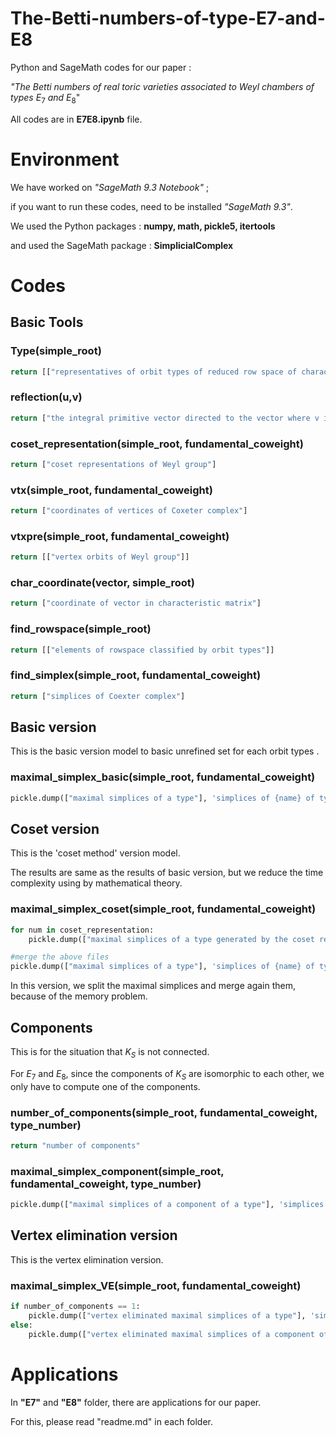# The-Betti-numbers-of-type-E7-and-E8

Python and SageMath codes for our paper :

_"The Betti numbers of real toric varieties associated to Weyl chambers of types_ $E_{7}$ _and_ $E_{8}$"

All codes are in __E7E8.ipynb__ file.

# Environment

We have worked on _"SageMath 9.3 Notebook"_ ; 

if you want to run these codes, need to be installed _"SageMath 9.3"_.

We used the Python packages : __numpy, math, pickle5, itertools__

and used the SageMath package : __SimplicialComplex__

# Codes

## Basic Tools

### Type(simple_root)

```python
return [["representatives of orbit types of reduced row space of characteristic matrix"], ["number of orbit types"]]
```


### reflection(u,v)

```python
return ["the integral primitive vector directed to the vector where v is reflected by the hyperplane perpendicular to u"]
```



### coset_representation(simple_root, fundamental_coweight)

``` python
return ["coset representations of Weyl group"]
```



### vtx(simple_root, fundamental_coweight)

```python
return ["coordinates of vertices of Coxeter complex"]
```



### vtxpre(simple_root, fundamental_coweight)

```python
return [["vertex orbits of Weyl group"]]
```



### char_coordinate(vector, simple_root)

````python
return ["coordinate of vector in characteristic matrix"]
````



### find_rowspace(simple_root)

```python
return [["elements of rowspace classified by orbit types"]]
```



### find_simplex(simple_root, fundamental_coweight)

```python
return ["simplices of Coexter complex"]
```



## Basic version

This is the basic version model to basic unrefined set for each orbit types .

### maximal_simplex_basic(simple_root, fundamental_coweight)

```python
pickle.dump(["maximal simplices of a type"], 'simplices of {name} of type {type number} basic ver.pkl', 'wb')
```



## Coset version

This is the 'coset method' version model.

The results are same as the results of basic version, but we reduce the time complexity using by mathematical theory.

### maximal_simplex_coset(simple_root, fundamental_coweight)

```python
for num in coset_representation:
	pickle.dump(["maximal simplices of a type generated by the coset representation {num}"], 'simplices of {name} of type {type number} No.{num} coset ver.pkl', 'wb')

#merge the above files
pickle.dump(["maximal simplices of a type"], 'simplices of {name} of type {type number} coset ver.pkl', 'wb')
```

In this version, we split the maximal simplices and merge again them, because of the memory problem.



## Components

This is for the situation that $K_S$ is not connected. 

For $E_7$ and $E_8$, since the components of $K_S$ are isomorphic to each other, we only have to compute one of the components.

### number_of_components(simple_root, fundamental_coweight, type_number)

```python
return "number of components"
```



### maximal_simplex_component(simple_root, fundamental_coweight, type_number)

```python
pickle.dump(["maximal simplices of a component of a type"], 'simplices of {name} of type {type number} component.pkl', 'wb')
```



## Vertex elimination version

This is the vertex elimination version.

### maximal_simplex_VE(simple_root, fundamental_coweight)
```python
if number_of_components == 1:
    pickle.dump(["vertex eliminated maximal simplices of a type"], 'simplices of {name} of type {type number} vtx elimination ver.pkl', 'wb')
else:
    pickle.dump(["vertex eliminated maximal simplices of a component of a type"], 'simplices of {name} of type {type number} component vtx elimination ver.pkl', 'wb')
```

# Applications

In **"E7"** and **"E8"** folder, there are applications for our paper.

For this, please read "readme.md" in each folder.
